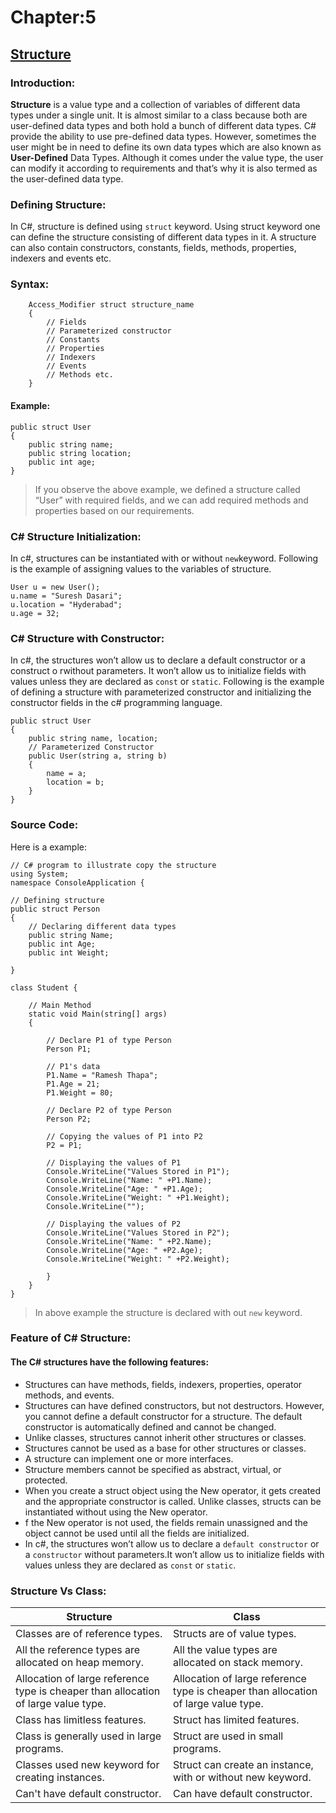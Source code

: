 # Chapter:5

## <ins>Structure</ins>

### Introduction:
**Structure** is a value type and a collection of variables of different data types under a single unit. It is almost similar to a class because both are user-defined data types and both hold a bunch of different data types.
C# provide the ability to use pre-defined data types. However, sometimes the user might be in need to define its own data types which are also known as **User-Defined** Data Types. 
Although it comes under the value type, the user can modify it according to requirements and that’s why it is also termed as the user-defined data type.

### Defining Structure:
In C#, structure is defined using `struct` keyword. Using struct keyword one can define the structure consisting of different data types in it. 
A structure can also contain constructors, constants, fields, methods, properties, indexers and events etc. 

### Syntax:
```
    Access_Modifier struct structure_name
    {
        // Fields
        // Parameterized constructor
        // Constants
        // Properties
        // Indexers
        // Events
        // Methods etc.
    } 
```
#### Example:
```
public struct User
{
    public string name;
    public string location;
    public int age;
} 
```
> If you observe the above example, we defined a structure called “User” with required fields, and we can add required methods and properties based on our requirements.

### C# Structure Initialization:
In c#, structures can be instantiated with or without ```new```keyword. Following is the example of assigning values to the variables of structure.
```
User u = new User();
u.name = "Suresh Dasari";
u.location = "Hyderabad";
u.age = 32; 
```
### C# Structure with Constructor:
In c#, the structures won’t allow us to declare a default constructor or a construct o rwithout parameters. It won’t allow us to initialize fields with values unless they are declared as ```const``` or ```static```.
Following is the example of defining a structure with parameterized constructor and initializing the constructor fields in the c# programming language.
```
public struct User
{
    public string name, location;
    // Parameterized Constructor
    public User(string a, string b)
    {
        name = a;
        location = b;
    }
} 
```
### Source Code:
Here is a example:
```
// C# program to illustrate copy the structure
using System;
namespace ConsoleApplication {

// Defining structure
public struct Person
{
	// Declaring different data types
	public string Name;
	public int Age;
	public int Weight;

}

class Student {
	
	// Main Method
	static void Main(string[] args)
	{

		// Declare P1 of type Person
		Person P1;

		// P1's data
		P1.Name = "Ramesh Thapa";
		P1.Age = 21;
		P1.Weight = 80;
		
		// Declare P2 of type Person
		Person P2;
		
		// Copying the values of P1 into P2
		P2 = P1;

		// Displaying the values of P1
		Console.WriteLine("Values Stored in P1");
		Console.WriteLine("Name: " +P1.Name);
		Console.WriteLine("Age: " +P1.Age);
		Console.WriteLine("Weight: " +P1.Weight);
		Console.WriteLine("");
		
		// Displaying the values of P2
		Console.WriteLine("Values Stored in P2");
		Console.WriteLine("Name: " +P2.Name);
		Console.WriteLine("Age: " +P2.Age);
		Console.WriteLine("Weight: " +P2.Weight);
							
	    }
    }
}

```
> In above example the structure is declared with out ``` new ``` keyword.

### Feature of C# Structure:
#### The C# structures have the following features:
- Structures can have methods, fields, indexers, properties, operator methods, and events.
- Structures can have defined constructors, but not destructors. However, you cannot define a default constructor for a structure. The default constructor is automatically defined and cannot be changed.
- Unlike classes, structures cannot inherit other structures or classes.
- Structures cannot be used as a base for other structures or classes.
- A structure can implement one or more interfaces.
- Structure members cannot be specified as abstract, virtual, or protected.
- When you create a struct object using the New operator, it gets created and the appropriate constructor is called. Unlike classes, structs can be instantiated without using the New operator.
- f the New operator is not used, the fields remain unassigned and the object cannot be used until all the fields are initialized.
- In c#, the structures won’t allow us to declare a ```default constructor``` or a ```constructor``` without parameters.It won’t allow us to initialize fields with values unless they are declared as ```const``` or ```static```.

### Structure Vs Class:
| Structure                                                                          | Class                                                                              |
|------------------------------------------------------------------------------------|------------------------------------------------------------------------------------|
| Classes are of reference types.                                                    | Structs are of value types.                                                        |
| All the reference types are allocated on heap memory.                              | All the value types are allocated on stack memory.                                 |
| Allocation of large reference type is cheaper than allocation of large value type. | Allocation of large reference type is cheaper than allocation of large value type. |
| Class has limitless features.                                                      | Struct has limited features.                                                       |
| Class is generally used in large programs.                                         | Struct are used in small programs.                                                 |
| Classes used new keyword for creating instances.                                   | Struct can create an instance, with or without new keyword.                        |
| Can't have default constructor.                                                    | Can have default constructor.                                                      |
